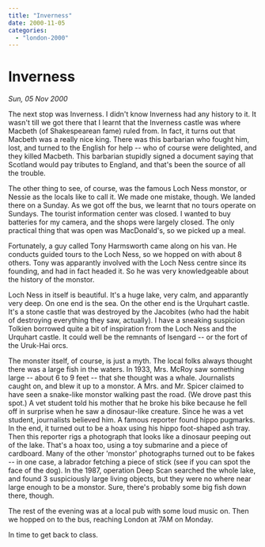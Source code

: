 ```yaml
---
title: "Inverness"
date: 2000-11-05
categories: 
  - "london-2000"
---
```


# Inverness

*Sun, 05 Nov 2000*

The next stop was Inverness. I didn't know Inverness had any history to it. It wasn't till we got there that I learnt that the Inverness castle was where Macbeth (of Shakespearean fame) ruled from. In fact, it turns out that Macbeth was a really nice king. There was this barbarian who fought him, lost, and turned to the English for help -- who of course were delighted, and they killed Macbeth. This barbarian stupidly signed a document saying that Scotland would pay tributes to England, and that's been the source of all the trouble.

The other thing to see, of course, was the famous Loch Ness monstor, or Nessie as the locals like to call it. We made one mistake, though. We landed there on a Sunday. As we got off the bus, we learnt that no tours operate on Sundays. The tourist information center was closed. I wanted to buy batteries for my camera, and the shops were largely closed. The only practical thing that was open was MacDonald's, so we picked up a meal.

Fortunately, a guy called Tony Harmsworth came along on his van. He conducts guided tours to the Loch Ness, so we hopped on with about 8 others. Tony was apparantly involved with the Loch Ness centre since its founding, and had in fact headed it. So he was very knowledgeable about the history of the monstor.

Loch Ness in itself is beautiful. It's a huge lake, very calm, and apparantly very deep. On one end is the sea. On the other end is the Urquhart castle. It's a stone castle that was destroyed by the Jacobites (who had the habit of destroying everything they saw, actually). I have a sneaking suspicion Tolkien borrowed quite a bit of inspiration from the Loch Ness and the Urquhart castle. It could well be the remnants of Isengard -- or the fort of the Uruk-Hai orcs.

The monster itself, of course, is just a myth. The local folks always thought there was a large fish in the waters. In 1933, Mrs. McRoy saw something large -- about 6 to 9 feet -- that she thought was a whale. Journalists caught on, and blew it up to a monstor. A Mrs. and Mr. Spicer claimed to have seen a snake-like monstor walking past the road. (We drove past this spot.) A vet student told his mother that he broke his bike because he fell off in surprise when he saw a dinosaur-like creature. Since he was a vet student, journalists believed him. A famous reporter found hippo pugmarks. In the end, it turned out to be a hoax using his hippo foot-shaped ash tray. Then this reporter rigs a photograph that looks like a dinosaur peeping out of the lake. That's a hoax too, using a toy submarine and a piece of cardboard. Many of the other 'monstor' photographs turned out to be fakes -- in one case, a labrador fetching a piece of stick (see if you can spot the face of the dog). In the 1987, operation Deep Scan searched the whole lake, and found 3 suspiciously large living objects, but they were no where near large enough to be a monstor. Sure, there's probably some big fish down there, though.

The rest of the evening was at a local pub with some loud music on. Then we hopped on to the bus, reaching London at 7AM on Monday.

In time to get back to class.